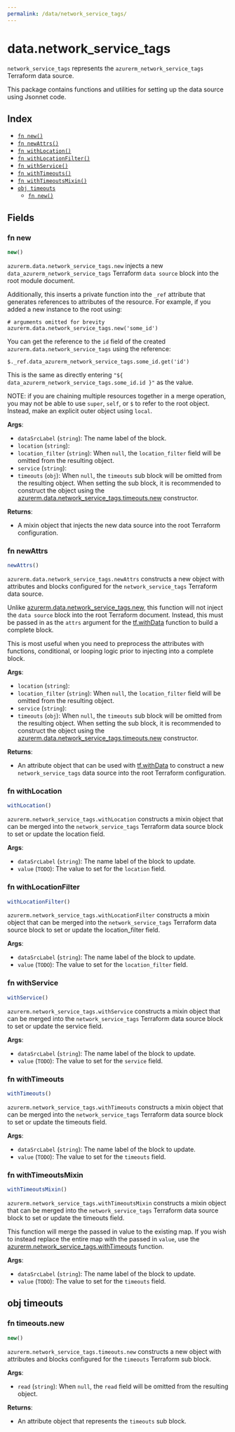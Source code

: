 ```yaml
---
permalink: /data/network_service_tags/
---
```


# data.network_service_tags

`network_service_tags` represents the `azurerm_network_service_tags` Terraform data source.



This package contains functions and utilities for setting up the data source using Jsonnet code.


## Index

* [`fn new()`](#fn-new)
* [`fn newAttrs()`](#fn-newattrs)
* [`fn withLocation()`](#fn-withlocation)
* [`fn withLocationFilter()`](#fn-withlocationfilter)
* [`fn withService()`](#fn-withservice)
* [`fn withTimeouts()`](#fn-withtimeouts)
* [`fn withTimeoutsMixin()`](#fn-withtimeoutsmixin)
* [`obj timeouts`](#obj-timeouts)
  * [`fn new()`](#fn-timeoutsnew)

## Fields

### fn new

```ts
new()
```


`azurerm.data.network_service_tags.new` injects a new `data_azurerm_network_service_tags` Terraform `data source`
block into the root module document.

Additionally, this inserts a private function into the `_ref` attribute that generates references to attributes of the
resource. For example, if you added a new instance to the root using:

    # arguments omitted for brevity
    azurerm.data.network_service_tags.new('some_id')

You can get the reference to the `id` field of the created `azurerm.data.network_service_tags` using the reference:

    $._ref.data_azurerm_network_service_tags.some_id.get('id')

This is the same as directly entering `"${ data_azurerm_network_service_tags.some_id.id }"` as the value.

NOTE: if you are chaining multiple resources together in a merge operation, you may not be able to use `super`, `self`,
or `$` to refer to the root object. Instead, make an explicit outer object using `local`.

**Args**:
  - `dataSrcLabel` (`string`): The name label of the block.
  - `location` (`string`): 
  - `location_filter` (`string`):  When `null`, the `location_filter` field will be omitted from the resulting object.
  - `service` (`string`): 
  - `timeouts` (`obj`):  When `null`, the `timeouts` sub block will be omitted from the resulting object. When setting the sub block, it is recommended to construct the object using the [azurerm.data.network_service_tags.timeouts.new](#fn-networkservicetagstimeoutsnew) constructor.

**Returns**:
- A mixin object that injects the new data source into the root Terraform configuration.


### fn newAttrs

```ts
newAttrs()
```


`azurerm.data.network_service_tags.newAttrs` constructs a new object with attributes and blocks configured for the `network_service_tags`
Terraform data source.

Unlike [azurerm.data.network_service_tags.new](#fn-networkservicetagsnew), this function will not inject the `data source`
block into the root Terraform document. Instead, this must be passed in as the `attrs` argument for the
[tf.withData](https://github.com/tf-libsonnet/core/tree/main/docs#fn-withdata) function to build a complete block.

This is most useful when you need to preprocess the attributes with functions, conditional, or looping logic prior to
injecting into a complete block.

**Args**:
  - `location` (`string`): 
  - `location_filter` (`string`):  When `null`, the `location_filter` field will be omitted from the resulting object.
  - `service` (`string`): 
  - `timeouts` (`obj`):  When `null`, the `timeouts` sub block will be omitted from the resulting object. When setting the sub block, it is recommended to construct the object using the [azurerm.data.network_service_tags.timeouts.new](#fn-networkservicetagstimeoutsnew) constructor.

**Returns**:
  - An attribute object that can be used with [tf.withData](https://github.com/tf-libsonnet/core/tree/main/docs#fn-withdata) to construct a new `network_service_tags` data source into the root Terraform configuration.


### fn withLocation

```ts
withLocation()
```

`azurerm.network_service_tags.withLocation` constructs a mixin object that can be merged into the `network_service_tags`
Terraform data source block to set or update the location field.



**Args**:
  - `dataSrcLabel` (`string`): The name label of the block to update.
  - `value` (`TODO`): The value to set for the `location` field.


### fn withLocationFilter

```ts
withLocationFilter()
```

`azurerm.network_service_tags.withLocationFilter` constructs a mixin object that can be merged into the `network_service_tags`
Terraform data source block to set or update the location_filter field.



**Args**:
  - `dataSrcLabel` (`string`): The name label of the block to update.
  - `value` (`TODO`): The value to set for the `location_filter` field.


### fn withService

```ts
withService()
```

`azurerm.network_service_tags.withService` constructs a mixin object that can be merged into the `network_service_tags`
Terraform data source block to set or update the service field.



**Args**:
  - `dataSrcLabel` (`string`): The name label of the block to update.
  - `value` (`TODO`): The value to set for the `service` field.


### fn withTimeouts

```ts
withTimeouts()
```

`azurerm.network_service_tags.withTimeouts` constructs a mixin object that can be merged into the `network_service_tags`
Terraform data source block to set or update the timeouts field.



**Args**:
  - `dataSrcLabel` (`string`): The name label of the block to update.
  - `value` (`TODO`): The value to set for the `timeouts` field.


### fn withTimeoutsMixin

```ts
withTimeoutsMixin()
```

`azurerm.network_service_tags.withTimeoutsMixin` constructs a mixin object that can be merged into the `network_service_tags`
Terraform data source block to set or update the timeouts field.

This function will merge the passed in value to the existing map. If you wish
to instead replace the entire map with the passed in `value`, use the [azurerm.network_service_tags.withTimeouts](TODO)
function.


**Args**:
  - `dataSrcLabel` (`string`): The name label of the block to update.
  - `value` (`TODO`): The value to set for the `timeouts` field.


## obj timeouts



### fn timeouts.new

```ts
new()
```


`azurerm.network_service_tags.timeouts.new` constructs a new object with attributes and blocks configured for the `timeouts`
Terraform sub block.



**Args**:
  - `read` (`string`):  When `null`, the `read` field will be omitted from the resulting object.

**Returns**:
  - An attribute object that represents the `timeouts` sub block.
